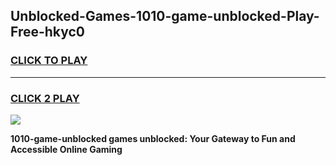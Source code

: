 
## Unblocked-Games-1010-game-unblocked-Play-Free-hkyc0
<h3>
<a href="https://premium76.site?title=1010-game-unblocked&ref=10A">CLICK TO PLAY</a></h3>
<hr>

<h3>
<a href="https://premium76.site?title=1010-game-unblocked&ref=10A">CLICK 2 PLAY</a>
  
</h3>

<a href="https://premium76.site?title=1010-game-unblocked&ref=10A"><img src="https://clearcache.store/games.png"></a>


**1010-game-unblocked games unblocked: Your Gateway to Fun and Accessible Online Gaming**
